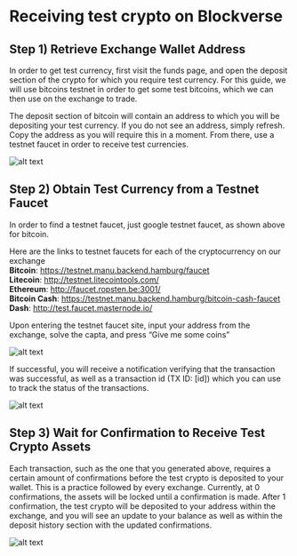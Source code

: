 # Receiving test crypto on Blockverse

## Step 1) Retrieve Exchange Wallet Address
In order to get test currency, first visit the funds page, and open the deposit section of the crypto for which you require test currency. For this guide, we will use bitcoins testnet in order to get some test bitcoins, which we can then use on the exchange to trade.

The deposit section of bitcoin will contain an address to which you will be depositing your test currency. If you do not see an address, simply refresh. Copy the address as you will require this in a moment. From there, use a testnet faucet in order to receive test currencies.

![alt text](https://imgur.com/wJ29qA9.png)

## Step 2) Obtain Test Currency from a Testnet Faucet

In order to find a testnet faucet, just google <crypto> testnet faucet, as shown above for bitcoin. 

Here are the links to testnet faucets for each of the cryptocurrency on our exchange<br/>
**Bitcoin**:  https://testnet.manu.backend.hamburg/faucet<br/>
**Litecoin**: http://testnet.litecointools.com/<br/>
**Ethereum**: http://faucet.ropsten.be:3001/<br/>
**Bitcoin Cash**: https://testnet.manu.backend.hamburg/bitcoin-cash-faucet<br/>
**Dash**: http://test.faucet.masternode.io/

Upon entering the testnet faucet site, input your address from the exchange, solve the capta, and press “Give me some coins”

![alt text](https://imgur.com/tg4hHwy.png)

If successful, you will receive a notification verifying that the transaction was successful, as well as a transaction id (TX ID: [id]) which you can use to track the status of the transactions.

![alt text](https://imgur.com/DkjfKfk.png)

## Step 3) Wait for Confirmation to Receive Test Crypto Assets

Each transaction, such as the one that you generated above, requires a certain amount of confirmations before the test crypto is deposited to your wallet. This is a practice followed by every exchange. 
Currently, at 0 confirmations, the assets will be locked until a confirmation is made. 
After 1 confirmation, the test crypto will be deposited to your address within the exchange, and you will see an update to your balance as well as within the deposit history section with the updated confirmations. 

![alt text](https://imgur.com/8f4P3aI.png)
